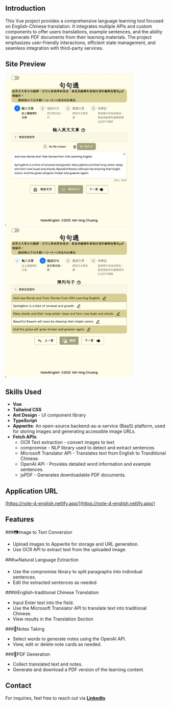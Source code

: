 ## Introduction

This Vue project provides a comprehensive language learning tool focused on English-Chinese translation. It integrates multiple APIs and custom components to offer users translations, example sentences, and the ability to generate PDF documents from their learning materials. The project emphasizes user-friendly interactions, efficient state management, and seamless integration with third-party services.

## Site Preview

<img src="./public/site1.webp" alt="Site Preview 1" width="400" />
<img src="./public/site2.webp" alt="Site Preview 2" width="400" />

## Skills Used

- **Vue**
- **Tailwind CSS**
- **Ant Design** - UI component library
- **TypeScript**
- **Appwrite**: An open-source backend-as-a-service (BaaS) platform, used for storing images and generating accessible image URLs.
- **Fetch APIs**:
  - OCR Text extraction - convert images to text
  - compromise - NLP library used to detect and extract sentences
  - Microsoft Translator API - Translates text from English to Tranditional Chinese.
  - OpenAI API - Provides detailed word information and example sentences.
  - jsPDF - Generates downloadable PDF documents.

## Application URL

[https://note-4-english.netlify.app/](https://note-4-english.netlify.app/)

## Features

###📷Image to Text Conversion

- Upload images to Appwrite for storage and URL generation.
- Use OCR API to extract text from the uploaded image.

###✂️Natural Language Extraction
- Use the compromise library to split paragraphs into individual sentences.
- Edit the extracted sentences as needed

###🌐English-traditional Chinese Translation
- Input Enter text into the field.
- Use the Microsoft Translator API to translate text into traditional Chinese.
- View results in the Translation Section

###📝Notes Taking
- Select words to generate notes using the OpenAI API.
- View, edit or delete note cards as needed.

###📄PDF Generation
- Collect translated text and notes.
- Generate and download a PDF version of the learning content.

## Contact

For inquiries, feel free to reach out via [**LinkedIn**](https://www.linkedin.com/in/minting0608/)
